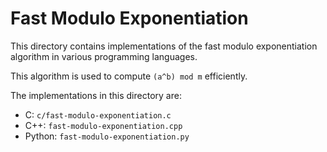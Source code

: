 # Fast Modulo Exponentiation

This directory contains implementations of the fast modulo exponentiation algorithm in various programming languages.

This algorithm is used to compute `(a^b) mod m` efficiently.

The implementations in this directory are:
- C: `c/fast-modulo-exponentiation.c`
- C++: `fast-modulo-exponentiation.cpp`
- Python: `fast-modulo-exponentiation.py`
